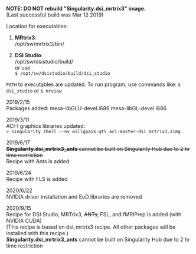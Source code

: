 **NOTE: DO NOT rebuild "Singularity.dsi_mrtrix3" image.**  
(Last successful build was Mar 12 2019)

Location for executables:  
1) **MRtrix3**:  
/opt/sw/mrtrix3/bin/  

2) **DSI Studio**:  
/opt/sw/dsistudio/build/  
or use  
`$ /opt/sw/dsistudio/build/dsi_studio`  

`PATH` to executables are updated. To run program, use commands like: `$ dsi_studio` or `$ mrview`

2019/2/15  
Packages added: mesa-libGLU-devel.i686 mesa-libGL-devel.i686

2019/3/11  
ACI-I graphics libraries updated:  
`> singularity shell --nv willgpaik-qt5_aci-master-dsi_mrtrix3.simg`

2019/6/17  
~~**Singularity.dsi_mrtrix3_ants** cannot be built on Singularity Hub due to 2 hr time restriction~~  
Recipe with Ants is added

2019/6/24  
Recipe with FLS is added

2020/6/22  
NVIDIA driver installation and EoD libraries are removed  

2020/9/15  
Recipe for DSI Studio, MRTrix3, ~~ANTs,~~ FSL, and fMRIPrep is added (with NVIDIA CUDA)  
(This recipe is based on dsi_mrtrix3 recipe. All other packages will be installed with this recipe.)  
**Singularity.dsi_mrtrix3_ants** cannot be built on Singularity Hub due to 2 hr time restriction
